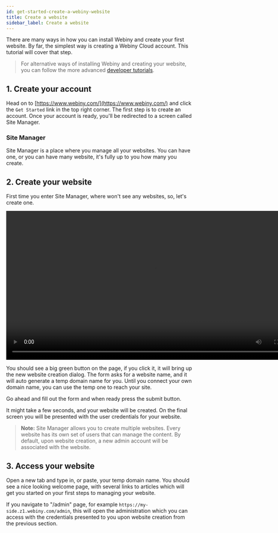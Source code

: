 ```yaml
---
id: get-started-create-a-webiny-website
title: Create a website
sidebar_label: Create a website
---
```


There are many ways in how you can install Webiny and create your first website. By far, the simplest way is creating a Webiny Cloud account. This tutorial will cover that step.

> For alternative ways of installing Webiny and creating your website, you can follow the more advanced [developer tutorials](/docs/developer-tutorials/local-setup).

## 1. Create your account

Head on to [https://www.webiny.com/](https://www.webiny.com/) and click the `Get Started` link in the top right corner.
The first step is to create an account. Once your account is ready, you'll be redirected to a screen called Site Manager.

### Site Manager

Site Manager is a place where you manage all your websites. You can have one, or you can have many website, it's fully up to you how many you create.

## 2. Create your website

First time you enter Site Manager, where won't see any websites, so, let's create one.

<div class="video-container">
  <video width="800" loop>
    <source src="/docs/assets/cms-guides/cms-basic-create-website.mp4" type="video/mp4"/>
  Your browser does not support the video tag.
  </video>
</div>

You should see a big green button on the page, if you click it, it will bring up the new website creation dialog. The form asks for a website name, and it will auto generate a temp domain name for you. Until you connect your own domain name, you can use the temp one to reach your site.

Go ahead and fill out the form and when ready press the submit button.

It might take a few seconds, and your website will be created. On the final screen you will be presented with the user credentials for your website.

> **Note:** Site Manager allows you to create multiple websites. Every website has its own set of users that can manage the content. By default, upon website creation, a new admin account will be associated with the website.

## 3. Access your website

Open a new tab and type in, or paste, your temp domain name. You should see a nice looking welcome page, with several links to articles which will get you started on your first steps to managing your website.

If you navigate to "/admin" page, for example `https://my-side.z1.webiny.com/admin`, this will open the administration which you can access with the credentials presented to you upon website creation from the previous section.
